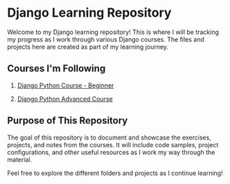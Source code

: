 # Django Learning Repository

Welcome to my Django learning repository! This is where I will be tracking my progress as I work through various Django courses. The files and projects here are created as part of my learning journey.

## Courses I'm Following

1. [Django Python Course - Beginner](https://www.udemy.com/course/django-python/?couponCode=24T1MT101824)

2. [Django Python Advanced Course](https://www.udemy.com/course/django-python-advanced/?couponCode=24T1MT101824)

## Purpose of This Repository

The goal of this repository is to document and showcase the exercises, projects, and notes from the courses. It will include code samples, project configurations, and other useful resources as I work my way through the material.

Feel free to explore the different folders and projects as I continue learning!

